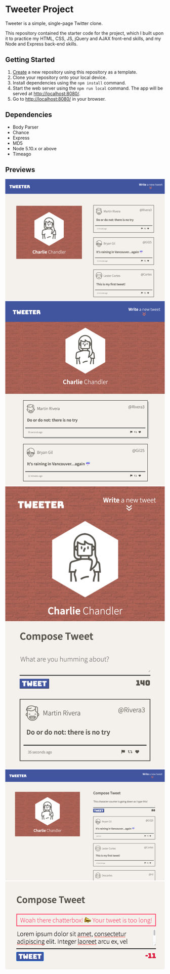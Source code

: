 # Tweeter Project

Tweeter is a simple, single-page Twitter clone.

This repository contained the starter code for the project, which I built upon it to practice my HTML, CSS, JS, jQuery and AJAX front-end skills, and my Node and Express back-end skills.

## Getting Started

1. [Create](https://docs.github.com/en/repositories/creating-and-managing-repositories/creating-a-repository-from-a-template) a new repository using this repository as a template.
2. Clone your repository onto your local device.
3. Install dependencies using the `npm install` command.
3. Start the web server using the `npm run local` command. The app will be served at <http://localhost:8080/>.
4. Go to <http://localhost:8080/> in your browser.

## Dependencies

- Body Parser
- Chance
- Express
- MD5
- Node 5.10.x or above
- Timeago

## Previews

!["Tweeter feed on desktop"](https://github.com/cchand-vanc/tweeter/blob/master/docs/desktop_tweeter.png?raw=true)
!["Tweeter feed resizes for tablet responsive "](https://github.com/cchand-vanc/tweeter/blob/master/docs/tablet_tweeter.png?raw=true)
!["Tweeter feed resizes for mobile, with composition box"](https://github.com/cchand-vanc/tweeter/blob/master/docs/mobile_tweeter.png?raw=true)
!["Wrting a tweet!"](https://github.com/cchand-vanc/tweeter/blob/master/docs/composing_tweet.png?raw=true)
!["Error message is revealed when tweet is too long"](https://github.com/cchand-vanc/tweeter/blob/master/docs/error_tweeter.png)
